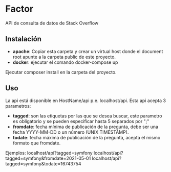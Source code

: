 # Factor

API de consulta de datos de Stack Overflow

## Instalación

- **apache**: Copiar esta carpeta y crear un virtual host donde el document root 
apunte a la carpeta public de este proyecto.
- **docker**: ejecutar el comando docker-compose up

Ejecutar composer install en la carpeta del proyecto.

## Uso

La api está disponible en HostName/api p.e. localhost/api.
Esta api acepta 3 parametros:
- **tagged**: son las etiquetas por las que se desea buscar, este parametro es obligatorio
y se pueden especificar hasta 5 separados por ";"
- **fromdate**: fecha mínima de publicación de la pregunta, debe ser una fecha YYYY-MM-DD o 
un número (UNIX TIMESTAMP).
- **todate**: fecha máxima de publicación de la pregunta, acepta el mismo formato que fromdate.

Ejemplos:
localhost/api?tagged=symfony
localhost/api?tagged=symfony&fromdate=2021-05-01
localhost/api?tagged=symfony&todate=16743754